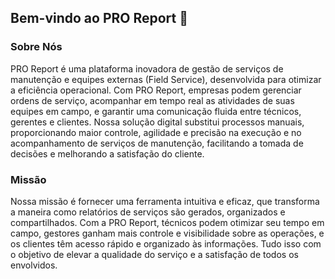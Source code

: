 ## Bem-vindo ao PRO Report 👋

### Sobre Nós
PRO Report é uma plataforma inovadora de gestão de serviços de manutenção e equipes externas (Field Service), desenvolvida para otimizar a eficiência operacional. 
Com PRO Report, empresas podem gerenciar ordens de serviço, acompanhar em tempo real as atividades de suas equipes em campo, e garantir uma comunicação fluida entre técnicos, gerentes e clientes. Nossa solução digital substitui processos manuais, proporcionando maior controle, agilidade e precisão na execução e no acompanhamento de serviços de manutenção, facilitando a tomada de decisões e melhorando a satisfação do cliente.

### Missão
Nossa missão é fornecer uma ferramenta intuitiva e eficaz, que transforma a maneira como relatórios de serviços são gerados, organizados e compartilhados. Com a PRO Report, técnicos podem otimizar seu tempo em campo, gestores ganham mais controle e visibilidade sobre as operações, e os clientes têm acesso rápido e organizado às informações. Tudo isso com o objetivo de elevar a qualidade do serviço e a satisfação de todos os envolvidos.
<!--

**Here are some ideas to get you started:**

🙋‍♀️ A short introduction - what is your organization all about?
🌈 Contribution guidelines - how can the community get involved?
👩‍💻 Useful resources - where can the community find your docs? Is there anything else the community should know?
🍿 Fun facts - what does your team eat for breakfast?
🧙 Remember, you can do mighty things with the power of [Markdown](https://docs.github.com/github/writing-on-github/getting-started-with-writing-and-formatting-on-github/basic-writing-and-formatting-syntax)
-->
